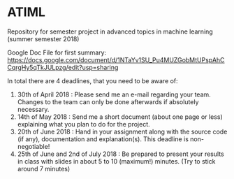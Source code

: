 # ATIML
Repository for semester project in advanced topics in machine learning (summer semester 2018)

Google Doc File for first summary: https://docs.google.com/document/d/1NTaYv1SU_Pu4MUZGobMtUPspAhCCqrgHy5qTkJULpzg/edit?usp=sharing


In total there are 4 deadlines, that you need to be aware of:
1. 30th of April 2018 : Please send me an e-mail regarding your team. Changes to the
team can only be done afterwards if absolutely necessary.
2. 14th of May 2018 : Send me a short document (about one page or less) explaining
what you plan to do for the project.
3. 20th of June 2018 : Hand in your assignment along with the source code (if any),
documentation and explanation(s). This deadline is non-negotiable!
4. 25th of June and 2nd of July 2018 : Be prepared to present your results in class with
slides in about 5 to 10 (maximum!) minutes. (Try to stick around 7 minutes)
